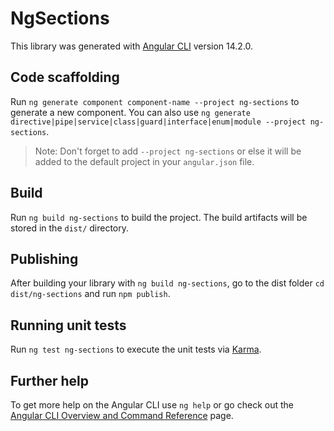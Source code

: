 # NgSections

This library was generated with [Angular CLI](https://github.com/angular/angular-cli) version 14.2.0.

## Code scaffolding

Run `ng generate component component-name --project ng-sections` to generate a new component. You can also use `ng generate directive|pipe|service|class|guard|interface|enum|module --project ng-sections`.
> Note: Don't forget to add `--project ng-sections` or else it will be added to the default project in your `angular.json` file. 

## Build

Run `ng build ng-sections` to build the project. The build artifacts will be stored in the `dist/` directory.

## Publishing

After building your library with `ng build ng-sections`, go to the dist folder `cd dist/ng-sections` and run `npm publish`.

## Running unit tests

Run `ng test ng-sections` to execute the unit tests via [Karma](https://karma-runner.github.io).

## Further help

To get more help on the Angular CLI use `ng help` or go check out the [Angular CLI Overview and Command Reference](https://angular.io/cli) page.
